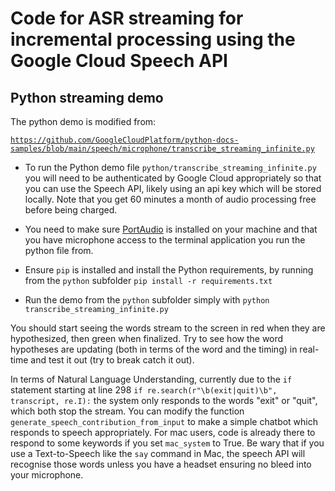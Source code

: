 # Code for ASR streaming for incremental processing using the Google Cloud Speech API


## Python streaming demo

The python demo is modified from:

[```https://github.com/GoogleCloudPlatform/python-docs-samples/blob/main/speech/microphone/transcribe_streaming_infinite.py```](```https://github.com/GoogleCloudPlatform/python-docs-samples/blob/main/speech/microphone/transcribe_streaming_infinite.py```)

* To run the Python demo file `python/transcribe_streaming_infinite.py` you will need to be authenticated by Google Cloud appropriately so that you can use the Speech API, likely using an api key which will be stored locally. Note that you get 60 minutes a month of audio processing free before being charged.

* You need to make sure [PortAudio](https://www.portaudio.com/) is installed on your machine and that you have microphone access to the terminal application you run the python file from.

* Ensure `pip` is installed and install the Python requirements, by running from the `python` subfolder `pip install -r requirements.txt`

* Run the demo from the `python` subfolder simply with ```python transcribe_streaming_infinite.py```

You should start seeing the words stream to the screen in red when they are hypothesized, then green when finalized. Try to see how the word hypotheses are updating (both in terms of the word and the timing) in real-time and test it out (try to break catch it out).

In terms of Natural Language Understanding, currently due to the `if` statement starting at line 298 `if re.search(r"\b(exit|quit)\b", transcript, re.I):` the system only responds to the words "exit" or "quit", which both stop the stream. You can modify the function `generate_speech_contribution_from_input` to make a simple chatbot which responds to speech appropriately. For mac users, code is already there to respond to some keywords if you set `mac_system` to True. Be wary that if you use a Text-to-Speech like the `say` command in Mac, the speech API will recognise those words unless you have a headset ensuring no bleed into your microphone.
